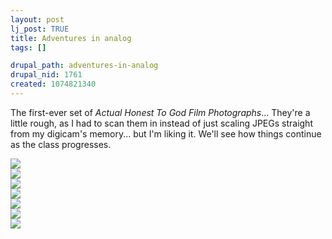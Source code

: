 ```yaml
--- 
layout: post
lj_post: TRUE
title: Adventures in analog
tags: []

drupal_path: adventures-in-analog
drupal_nid: 1761
created: 1074821340
---
```

The first-ever set of <i>Actual Honest To God Film Photographs</i>... They're a little rough, as I had to scan them in instead of just scaling JPEGs straight from my digicam's memory... but I'm liking it. We'll see how things continue as the class progresses.

<lj-cut text="Show me the pictures"><img src="/files/lj-photos/film/boo.jpg"><br>
<img src="/files/lj-photos/film/dana.jpg"><br>
<img src="/files/lj-photos/film/benson.jpg"><br>
<img src="/files/lj-photos/film/decker.jpg"><br>
<img src="/files/lj-photos/film/dani.jpg"><br>
<img src="/files/lj-photos/film/weaponxii.jpg"><br>
<img src="/files/lj-photos/film/louis.jpg"><br>
